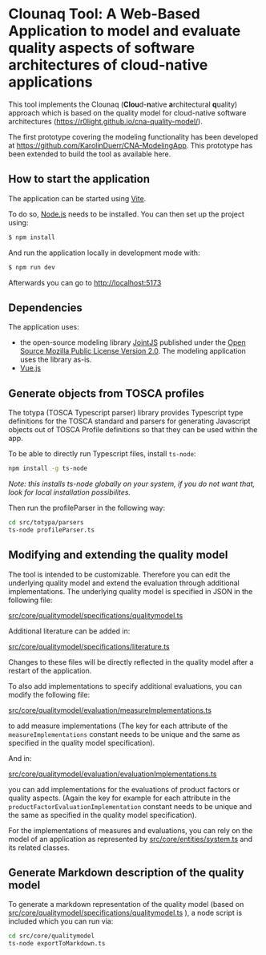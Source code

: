 # Clounaq Tool: A Web-Based Application to model and evaluate quality aspects of software architectures of cloud-native applications

This tool implements the Clounaq (**Clou**d-**n**ative **a**rchitectural **q**uality) approach which is based on the quality model for cloud-native software architectures (<https://r0light.github.io/cna-quality-model/>).

The first prototype covering the modeling functionality has been developed at <https://github.com/KarolinDuerr/CNA-ModelingApp>. This prototype has been extended to build the tool as available here.

## How to start the application

The application can be started using [Vite](https://vitejs.dev/).

To do so, [Node.js](https://nodejs.org) needs to be installed. You can then set up the project using:

```bash
$ npm install
```

And run the application locally in development mode with:

```bash
$ npm run dev
```

Afterwards you can go to [http://localhost:5173](http://localhost:5173)

## Dependencies

The application uses:
- the open-source modeling library [JointJS](https://www.jointjs.com/opensource) published under the [Open Source Mozilla Public License Version 2.0](https://www.mozilla.org/en-US/MPL/2.0/). The modeling application uses the library as-is.
- [Vue.js](https://vuejs.org/)

## Generate objects from TOSCA profiles

The totypa (TOSCA Typescript parser) library provides Typescript type definitions for the TOSCA standard and parsers for generating Javascript objects out of TOSCA Profile definitions so that they can be used within the app.

To be able to directly run Typescript files, install `ts-node`:

```sh
npm install -g ts-node
```

*Note: this installs ts-node globally on your system, if you do not want that, look for local installation possibilites.*

Then run the profileParser in the following way:

```sh
cd src/totypa/parsers
ts-node profileParser.ts
```

## Modifying and extending the quality model

The tool is intended to be customizable. Therefore you can edit the underlying quality model and extend the evaluation through additional implementations.
The underlying quality model is specified in JSON in the following file:

[src/core/qualitymodel/specifications/qualitymodel.ts](src/core/qualitymodel/specifications/qualitymodel.ts)

Additional literature can be added in:

[src/core/qualitymodel/specifications/literature.ts](src/core/qualitymodel/specifications/literature.ts)

Changes to these files will be directly reflected in the quality model after a restart of the application.

To also add implementations to specify additional evaluations, you can modify the following file:

[src/core/qualitymodel/evaluation/measureImplementations.ts](src/core/qualitymodel/evaluation/measureImplementations.ts)

to add measure implementations (The key for each attribute of the `measureImplementations` constant needs to be unique and the same as specified in the quality model specification).

And in:

[src/core/qualitymodel/evaluation/evaluationImplementations.ts](src/core/qualitymodel/evaluation/evaluationImplementations.ts)

you can add implementations for the evaluations of product factors or quality aspects. (Again the key for example for each attribute in the `productFactorEvaluationImplementation` constant needs to be unique and the same as specified in the quality model specification).

For the implementations of measures and evaluations, you can rely on the model of an application as represented by [src/core/entities/system.ts](src/core/entities/system.ts) and its related classes.

## Generate Markdown description of the quality model

To generate a markdown representation of the quality model (based on [src/core/qualitymodel/specifications/qualitymodel.ts](src/core/qualitymodel/specifications/qualitymodel.ts) ), a node script is included which you can run via:

```sh
cd src/core/qualitymodel
ts-node exportToMarkdown.ts
```
